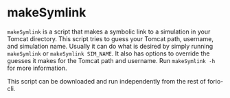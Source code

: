 # makeSymlink

`makeSymlink` is a script that makes a symbolic link to a simulation in your Tomcat directory. This script tries to guess your Tomcat path, username, and simulation name. Usually it can do what is desired by simply running `makeSymlink` or `makeSymlink SIM_NAME`. It also has options to override the guesses it makes for the Tomcat path and username. Run `makeSymlink -h` for more information.

This script can be downloaded and run independently from the rest of forio-cli.
